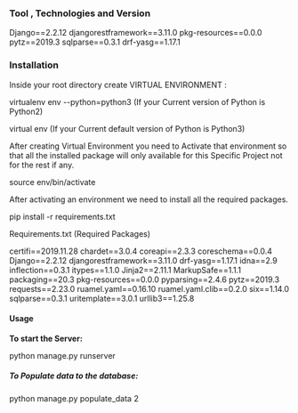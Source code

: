 ### **Tool , Technologies and Version**

Django==2.2.12
djangorestframework==3.11.0
pkg-resources==0.0.0
pytz==2019.3
sqlparse==0.3.1
drf-yasg==1.17.1


### **Installation**

Inside your root directory create VIRTUAL ENVIRONMENT :

virtualenv env --python=python3 (If your Current version of Python is Python2)

virtual env (If your Current default version of Python is Python3)

After creating Virtual Environment you need to Activate that environment so that all the installed package will only available for this Specific Project not for the rest if any.

source env/bin/activate

After activating an environment we need to install all the required packages.

pip install -r requirements.txt

Requirements.txt (Required Packages)

certifi==2019.11.28
chardet==3.0.4
coreapi==2.3.3
coreschema==0.0.4
Django==2.2.12
djangorestframework==3.11.0
drf-yasg==1.17.1
idna==2.9
inflection==0.3.1
itypes==1.1.0
Jinja2==2.11.1
MarkupSafe==1.1.1
packaging==20.3
pkg-resources==0.0.0
pyparsing==2.4.6
pytz==2019.3
requests==2.23.0
ruamel.yaml==0.16.10
ruamel.yaml.clib==0.2.0
six==1.14.0
sqlparse==0.3.1
uritemplate==3.0.1
urllib3==1.25.8



#### **Usage**

**To start the Server:**

python manage.py runserver

##### **To Populate data to the database:**
python manage.py populate_data 2
